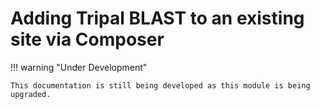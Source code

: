 
# Adding Tripal BLAST to an existing site via Composer

!!! warning "Under Development"

    This documentation is still being developed as this module is being upgraded.

